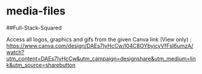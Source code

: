# media-files

##Full-Stack-Squared

Access all logos, graphics and gifs from the given Canva link (View only) : 
https://www.canva.com/design/DAEs7IyHcCw/I04C8OYbyicyVfFsl6umzA/watch?utm_content=DAEs7IyHcCw&utm_campaign=designshare&utm_medium=link&utm_source=sharebutton

